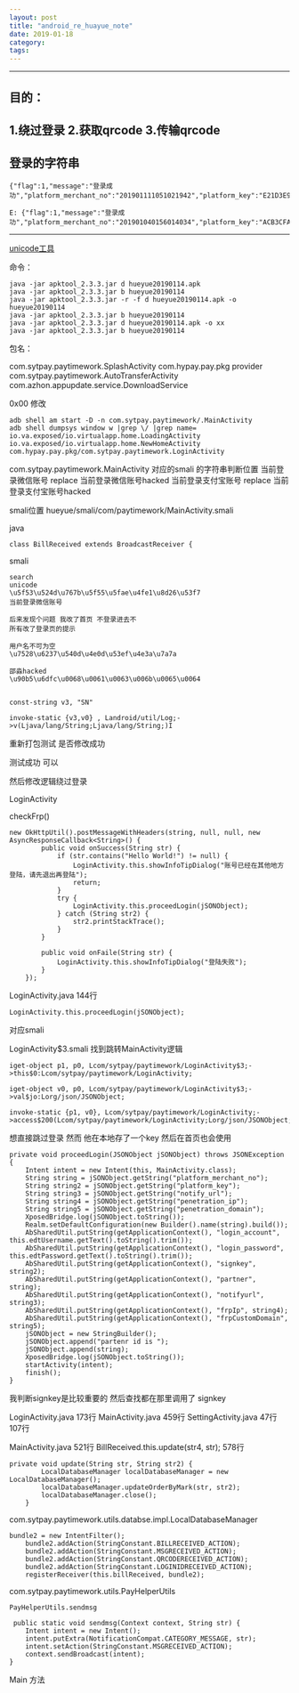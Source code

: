 ```yaml
---
layout: post
title: "android_re_huayue_note"
date: 2019-01-18
category: 
tags: 
---
```

---
## 目的：

1.绕过登录
2.获取qrcode
3.传输qrcode
---

## 登录的字符串

	{"flag":1,"message":"登录成功","platform_merchant_no":"201901111051021942","platform_key":"E21D3E91AF9A443145E47E07C7018ABE","notify_url":"http:\/\/api.hypay.xyz\/index.php\/Api\/PayNotify\/ReturnMsg","penetration_ip":"122.14.195.188","penetration_domain":"hypay.xyz"}

	E: {"flag":1,"message":"登录成功","platform_merchant_no":"201901040156014034","platform_key":"ACB3CFADFA9343C163879550C6CC37AC","notify_url":"http:\/\/api.hypay.xyz\/index.php\/Api\/PayNotify\/ReturnMsg","penetration_ip":"122.14.195.188","penetration_domain":"hypay.xyz"}

---

[unicode工具](http://tool.chinaz.com/tools/unicode.aspx)

命令：

	java -jar apktool_2.3.3.jar d hueyue20190114.apk 
	java -jar apktool_2.3.3.jar b hueyue20190114
	java -jar apktool_2.3.3.jar -r -f d hueyue20190114.apk -o hueyue20190114
	java -jar apktool_2.3.3.jar b hueyue20190114
	java -jar apktool_2.3.3.jar d hueyue20190114.apk -o xx
	java -jar apktool_2.3.3.jar b hueyue20190114

包名：

com.sytpay.paytimework.SplashActivity
com.hypay.pay.pkg provider
com.sytpay.paytimework.AutoTransferActivity
com.azhon.appupdate.service.DownloadService

0x00
修改

	adb shell am start -D -n com.sytpay.paytimework/.MainActivity
	adb shell dumpsys window w |grep \/ |grep name=
	io.va.exposed/io.virtualapp.home.LoadingActivity
	io.va.exposed/io.virtualapp.home.NewHomeActivity
	com.hypay.pay.pkg/com.sytpay.paytimework.LoginActivity

com.sytpay.paytimework.MainActivity
对应的smali
的字符串判断位置
当前登录微信账号 replace 当前登录微信账号hacked
当前登录支付宝账号 replace 当前登录支付宝账号hacked

smali位置
hueyue/smali/com/paytimework/MainActivity.smali

java

	class BillReceived extends BroadcastReceiver {

smali
	
	search
	unicode
	\u5f53\u524d\u767b\u5f55\u5fae\u4fe1\u8d26\u53f7
	当前登录微信账号

	后来发现个问题 我改了首页 不登录进去不
	所有改了登录页的提示

	用户名不可为空
	\u7528\u6237\u540d\u4e0d\u53ef\u4e3a\u7a7a

	邵淼hacked
	\u90b5\u6dfc\u0068\u0061\u0063\u006b\u0065\u0064


	const-string v3, "SN"

    invoke-static {v3,v0} , Landroid/util/Log;->v(Ljava/lang/String;Ljava/lang/String;)I

重新打包测试 是否修改成功

测试成功 可以

然后修改逻辑绕过登录

	
LoginActivity

checkFrp()

	new OkHttpUtil().postMessageWithHeaders(string, null, null, new AsyncResponseCallback<String>() {
            public void onSuccess(String str) {
                if (str.contains("Hello World!") != null) {
                    LoginActivity.this.showInfoTipDialog("账号已经在其他地方登陆，请先退出再登陆");
                    return;
                }
                try {
                    LoginActivity.this.proceedLogin(jSONObject);
                } catch (String str2) {
                    str2.printStackTrace();
                }
            }

            public void onFaile(String str) {
                LoginActivity.this.showInfoTipDialog("登陆失败");
            }
        });

LoginActivity.java 144行

	LoginActivity.this.proceedLogin(jSONObject);

对应smali

LoginActivity$3.smali 找到跳转MainActivity逻辑

	iget-object p1, p0, Lcom/sytpay/paytimework/LoginActivity$3;->this$0:Lcom/sytpay/paytimework/LoginActivity;

    iget-object v0, p0, Lcom/sytpay/paytimework/LoginActivity$3;->val$jo:Lorg/json/JSONObject;

    invoke-static {p1, v0}, Lcom/sytpay/paytimework/LoginActivity;->access$200(Lcom/sytpay/paytimework/LoginActivity;Lorg/json/JSONObject;)V

想直接跳过登录 然而 他在本地存了一个key 然后在首页也会使用

	private void proceedLogin(JSONObject jSONObject) throws JSONException {
        Intent intent = new Intent(this, MainActivity.class);
        String string = jSONObject.getString("platform_merchant_no");
        String string2 = jSONObject.getString("platform_key");
        String string3 = jSONObject.getString("notify_url");
        String string4 = jSONObject.getString("penetration_ip");
        String string5 = jSONObject.getString("penetration_domain");
        XposedBridge.log(jSONObject.toString());
        Realm.setDefaultConfiguration(new Builder().name(string).build());
        AbSharedUtil.putString(getApplicationContext(), "login_account", this.edtUsername.getText().toString().trim());
        AbSharedUtil.putString(getApplicationContext(), "login_password", this.edtPassword.getText().toString().trim());
        AbSharedUtil.putString(getApplicationContext(), "signkey", string2);
        AbSharedUtil.putString(getApplicationContext(), "partner", string);
        AbSharedUtil.putString(getApplicationContext(), "notifyurl", string3);
        AbSharedUtil.putString(getApplicationContext(), "frpIp", string4);
        AbSharedUtil.putString(getApplicationContext(), "frpCustomDomain", string5);
        jSONObject = new StringBuilder();
        jSONObject.append("partenr id is ");
        jSONObject.append(string);
        XposedBridge.log(jSONObject.toString());
        startActivity(intent);
        finish();
    }

我判断signkey是比较重要的 然后查找都在那里调用了 signkey

LoginActivity.java  173行
MainActivity.java 459行
SettingActivity.java 47行 107行

MainActivity.java 
521行
BillReceived.this.update(str4, str);
578行

	private void update(String str, String str2) {
            LocalDatabaseManager localDatabaseManager = new LocalDatabaseManager();
            localDatabaseManager.updateOrderByMark(str, str2);
            localDatabaseManager.close();
        }

com.sytpay.paytimework.utils.databse.impl.LocalDatabaseManager


	bundle2 = new IntentFilter();
        bundle2.addAction(StringConstant.BILLRECEIVED_ACTION);
        bundle2.addAction(StringConstant.MSGRECEIVED_ACTION);
        bundle2.addAction(StringConstant.QRCODERECEIVED_ACTION);
        bundle2.addAction(StringConstant.LOGINIDRECEIVED_ACTION);
        registerReceiver(this.billReceived, bundle2);

com.sytpay.paytimework.utils.PayHelperUtils

    PayHelperUtils.sendmsg

     public static void sendmsg(Context context, String str) {
        Intent intent = new Intent();
        intent.putExtra(NotificationCompat.CATEGORY_MESSAGE, str);
        intent.setAction(StringConstant.MSGRECEIVED_ACTION);
        context.sendBroadcast(intent);
    }

Main 方法
